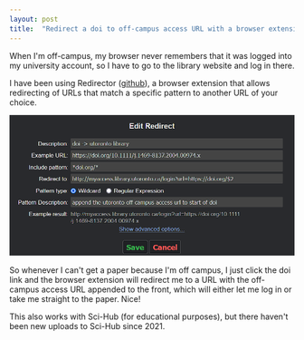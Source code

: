 ```yaml
---
layout: post
title:  "Redirect a doi to off-campus access URL with a browser extension"
---
```


When I'm off-campus, my browser never remembers that it was logged into my university account, so I have to go to the library website and log in there.

I have been using Redirector ([github](https://github.com/einaregilsson/Redirector)), a browser extension that allows redirecting of URLs that match a specific pattern to another URL of your choice.

![include pattern is *doi.org/*, and redirects to OFFCAMPUSURLhttps://doi.org/$2](/assets/2023-05-09-redirector.png)

So whenever I can't get a paper because I'm off campus, I just click the doi link and the browser extension will redirect me to a URL with the off-campus access URL appended to the front, which will either let me log in or take me straight to the paper. Nice!

This also works with Sci-Hub (for educational purposes), but there haven't been new uploads to Sci-Hub since 2021.

